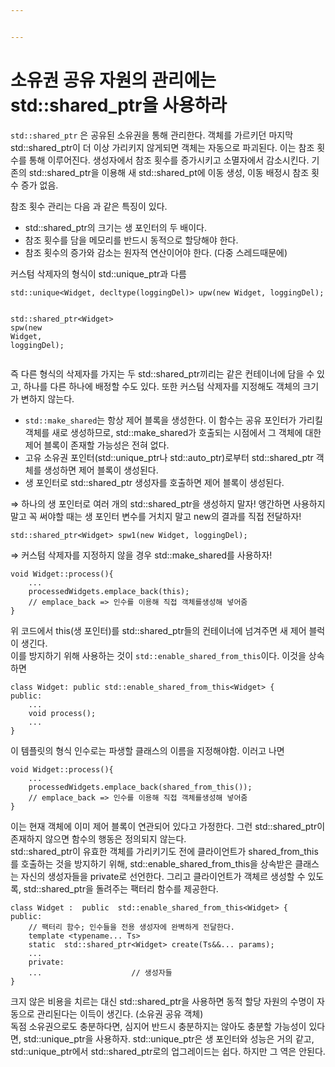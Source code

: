 ```yaml
---


---
```


<h1 id="소유권-공유-자원의-관리에는-stdshared_ptr을-사용하라">소유권 공유 자원의 관리에는 std::shared_ptr을 사용하라</h1>
<p><code>std::shared_ptr</code> 은 공유된 소유권을 통해 관리한다. 객체를 가르키던 마지막 std::shared_ptr이 더 이상 가리키지 않게되면 객체는 자동으로 파괴된다. 이는 참조 횟수를 통해 이루어진다. 생성자에서 참조 횟수를 증가시키고 소멸자에서 감소시킨다. 기존의 std::shared_ptr을 이용해 새 std::shared_pt에 이동 생성, 이동 배정시 참조 횟수 증가 없음.</p>
<p>참조 횟수 관리는 다음 과 같은 특징이 있다.</p>
<ul>
<li>std::shared_ptr의 크기는 생 포인터의 두 배이다.</li>
<li>참조 횟수를 담을 메모리를 반드시 동적으로 할당해야 한다.</li>
<li>참조 횟수의 증가와 감소는 원자적 연산이어야 한다. (다중 스레드때문에)</li>
</ul>
<p>커스텀 삭제자의 형식이 std::unique_ptr과 다름</p>
<pre class=" language-cpp"><code class="prism  language-cpp">std<span class="token operator">::</span>unique<span class="token operator">&lt;</span>Widget<span class="token punctuation">,</span> <span class="token keyword">decltype</span><span class="token punctuation">(</span>loggingDel<span class="token punctuation">)</span><span class="token operator">&gt;</span> <span class="token function">upw</span><span class="token punctuation">(</span><span class="token keyword">new</span> Widget<span class="token punctuation">,</span> loggingDel<span class="token punctuation">)</span><span class="token punctuation">;</span>

std<span class="token operator">::</span>shared_ptr<span class="token operator">&lt;</span>Widget<span class="token operator">&gt;</span> <span class="token function">spw</span><span class="token punctuation">(</span><span class="token keyword">new</span> Widget<span class="token punctuation">,</span> loggingDel<span class="token punctuation">)</span><span class="token punctuation">;</span>
</code></pre>
<p>즉 다른 형식의 삭제자를 가지는 두 std::shared_ptr끼리는 같은 컨테이너에 담을 수 있고, 하나를 다른 하나에 배정할 수도 있다. 또한 커스텀 삭제자를 지정해도 객체의 크기가 변하지 않는다.</p>
<ul>
<li><code>std::make_shared</code>는 항상 제어 블록을 생성한다. 이 함수는 공유 포인터가 가리킬 객체를 새로 생성하므로, std::make_shared가 호출되는 시점에서 그 객체에 대한 제어 블록이 존재할 가능성은 전혀 없다.</li>
<li>고유 소유권 포인터(std::unique_ptr나 std::auto_ptr)로부터 std::shared_ptr 객체를 생성하면 제어 블록이 생성된다.</li>
<li>생 포인터로 std::shared_ptr 생성자를 호출하면 제어 블록이 생성된다.</li>
</ul>
<p>⇒ 하나의 생 포인터로 여러 개의 std::shared_ptr을 생성하지 말자! 앵간하면 사용하지말고 꼭 써야할 때는 생 포인터 변수를 거치지 말고 new의 결과를 직접 전달하자!</p>
<pre class=" language-cpp"><code class="prism  language-cpp">std<span class="token operator">::</span>shared_ptr<span class="token operator">&lt;</span>Widget<span class="token operator">&gt;</span> <span class="token function">spw1</span><span class="token punctuation">(</span><span class="token keyword">new</span> Widget<span class="token punctuation">,</span> loggingDel<span class="token punctuation">)</span><span class="token punctuation">;</span>
</code></pre>
<p>⇒ 커스텀 삭제자를 지정하지 않을 경우 std::make_shared를 사용하자!</p>
<pre class=" language-cpp"><code class="prism  language-cpp"><span class="token keyword">void</span> Widget<span class="token operator">::</span><span class="token function">process</span><span class="token punctuation">(</span><span class="token punctuation">)</span><span class="token punctuation">{</span>
	<span class="token punctuation">.</span><span class="token punctuation">.</span><span class="token punctuation">.</span>
	processedWidgets<span class="token punctuation">.</span><span class="token function">emplace_back</span><span class="token punctuation">(</span><span class="token keyword">this</span><span class="token punctuation">)</span><span class="token punctuation">;</span> 
	<span class="token comment">// emplace_back =&gt; 인수를 이용해 직접 객체를생성해 넣어줌 </span>
<span class="token punctuation">}</span>
</code></pre>
<p>위 코드에서 this(생 포인터)를 std::shared_ptr들의 컨테이너에 넘겨주면 새 제어 블럭이 생긴다.<br>
이를 방지하기 위해 사용하는 것이 <code>std::enable_shared_from_this</code>이다. 이것을 상속하면</p>
<pre class=" language-cpp"><code class="prism  language-cpp"><span class="token keyword">class</span> <span class="token class-name">Widget</span><span class="token operator">:</span> <span class="token keyword">public</span> std<span class="token operator">::</span>enable_shared_from_this<span class="token operator">&lt;</span>Widget<span class="token operator">&gt;</span> <span class="token punctuation">{</span>
<span class="token keyword">public</span><span class="token operator">:</span>
	<span class="token punctuation">.</span><span class="token punctuation">.</span><span class="token punctuation">.</span>
	<span class="token keyword">void</span> <span class="token function">process</span><span class="token punctuation">(</span><span class="token punctuation">)</span><span class="token punctuation">;</span>
	<span class="token punctuation">.</span><span class="token punctuation">.</span><span class="token punctuation">.</span>
<span class="token punctuation">}</span>
</code></pre>
<p>이 템플릿의 형식 인수로는 파생할 클래스의 이름을 지정해야함. 이러고 나면</p>
<pre class=" language-cpp"><code class="prism  language-cpp"><span class="token keyword">void</span> Widget<span class="token operator">::</span><span class="token function">process</span><span class="token punctuation">(</span><span class="token punctuation">)</span><span class="token punctuation">{</span>
	<span class="token punctuation">.</span><span class="token punctuation">.</span><span class="token punctuation">.</span>
	processedWidgets<span class="token punctuation">.</span><span class="token function">emplace_back</span><span class="token punctuation">(</span><span class="token function">shared_from_this</span><span class="token punctuation">(</span><span class="token punctuation">)</span><span class="token punctuation">)</span><span class="token punctuation">;</span> 
	<span class="token comment">// emplace_back =&gt; 인수를 이용해 직접 객체를생성해 넣어줌 </span>
<span class="token punctuation">}</span>
</code></pre>
<p>이는 현재 객체에 이미 제어 블록이 연관되어 있다고 가정한다. 그런 std::shared_ptr이 존재하지 않으면 함수의 행동은 정의되지 않는다.<br>
std::shared_ptr이 유효한 객체를 가리키기도 전에 클라이언트가 shared_from_this를 호출하는 것을 방지하기 위해, std::enable_shared_from_this을 상속받은 클래스는 자신의 생성자들을 private로 선언한다. 그리고 클라이언트가 객체르 생성할 수 있도록, std::shared_ptr을 돌려주는 팩터리 함수를 제공한다.</p>
<pre class=" language-cpp"><code class="prism  language-cpp"><span class="token keyword">class</span> <span class="token class-name">Widget</span> <span class="token operator">:</span>  <span class="token keyword">public</span>  std<span class="token operator">::</span>enable_shared_from_this<span class="token operator">&lt;</span>Widget<span class="token operator">&gt;</span> <span class="token punctuation">{</span> 
<span class="token keyword">public</span><span class="token operator">:</span> 
	<span class="token comment">// 팩터리 함수; 인수들을 전용 생성자에 완벽하게 전달한다.  </span>
	<span class="token keyword">template</span> <span class="token operator">&lt;</span><span class="token keyword">typename</span><span class="token punctuation">.</span><span class="token punctuation">.</span><span class="token punctuation">.</span> Ts<span class="token operator">&gt;</span> 
	<span class="token keyword">static</span>  std<span class="token operator">::</span>shared_ptr<span class="token operator">&lt;</span>Widget<span class="token operator">&gt;</span> <span class="token function">create</span><span class="token punctuation">(</span>Ts<span class="token operator">&amp;&amp;</span><span class="token punctuation">.</span><span class="token punctuation">.</span><span class="token punctuation">.</span> params<span class="token punctuation">)</span><span class="token punctuation">;</span> 
	<span class="token punctuation">.</span><span class="token punctuation">.</span><span class="token punctuation">.</span>
	<span class="token keyword">private</span><span class="token operator">:</span>
	<span class="token punctuation">.</span><span class="token punctuation">.</span><span class="token punctuation">.</span>					<span class="token comment">// 생성자들</span>
<span class="token punctuation">}</span>
</code></pre>
<p>크지 않은 비용을 치르는 대신 std::shared_ptr을 사용하면 동적 할당 자원의 수명이 자동으로 관리된다는 이득이 생긴다. (소유권 공유 객체)<br>
독점 소유권으로도 충분하다면, 심지어 반드시 충분하지는 않아도 충분할 가능성이 있다면, std::unique_ptr을 사용하자. std::unique_ptr은 생 포인터와 성능은 거의 같고, std::unique_ptr에서 std::shared_ptr로의 업그레이드는 쉽다. 하지만 그 역은 안된다.</p>

